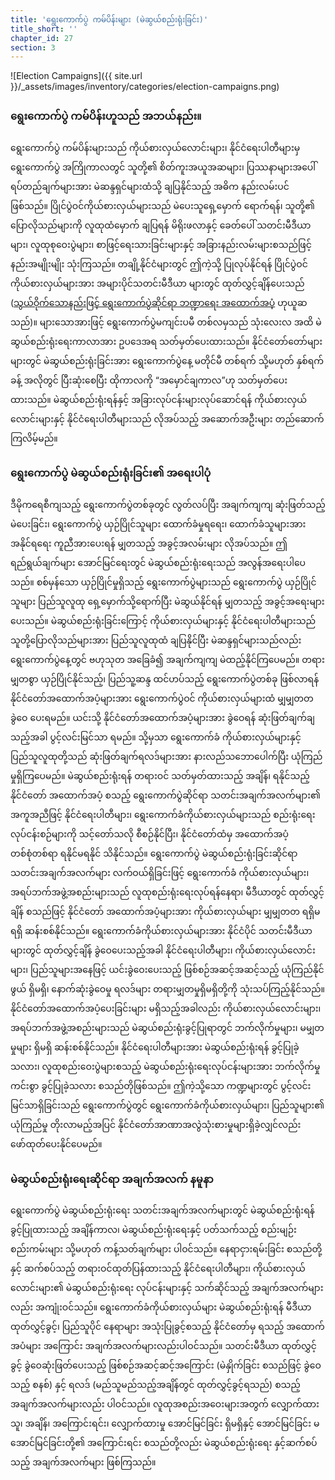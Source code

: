 ```yaml
---
title: 'ရွေးကောက်ပွဲ ကမ်ပိန်းများ (မဲဆွယ်စည်းရုံးခြင်း)'
title_short: ''
chapter_id: 27
section: 3
---
```


![Election Campaigns]({{ site.url }}/\_assets/images/inventory/categories/election-campaigns.png)

### ရွေးကောက်ပွဲ ကမ်ပိန်းဟူသည် အဘယ်နည်း။

ရွေးကောက်ပွဲ ကမ်ပိန်းများသည် ကိုယ်စားလှယ်လောင်းများ၊ နိုင်ငံရေးပါတီများမှ ရွေးကောက်ပွဲ အကြိုကာလတွင် သူတို့၏ စိတ်ကူးအယူအဆများ၊ ပြဿနာများအပေါ် ရပ်တည်ချက်များအား မဲဆန္ဒရှင်များထံသို့ ချပြနိုင်သည့် အဓိက နည်းလမ်းပင်ဖြစ်သည်။ ပြိုင်ပွဲဝင်ကိုယ်စားလှယ်များသည် မဲပေးသူရှေ့မှောက် ရောက်ရန်၊ သူတို့၏ ပြောလိုသည်များကို လူထုထံမှောက် ချပြရန် မိရိုးဖလာနှင့် ခေတ်ပေါ် သတင်းမီဒီယာများ၊ လူထုစုဝေးပွဲများ၊ စာဖြင့်ရေးသားခြင်းများနှင့် အခြားနည်းလမ်းများစသည်ဖြင့် နည်းအမျိုးမျိုး သုံးကြသည်။ တချို့နိုင်ငံများတွင် ဤကဲ့သို့ ပြုလုပ်နိုင်ရန် ပြိုင်ပွဲဝင် ကိုယ်စားလှယ်များအား အများပိုင်သတင်းမီဒီယာ များတွင် ထုတ်လွှင့်ချိန်ပေးသည် ([သွယ်ဝိုက်သောနည်းဖြင့် ရွေးကောက်ပွဲဆိုင်ရာ ဘဏ္ဍာရေး အထောက်အပ](/my/guide/key-categories/campaign-finance/)ံ့ ဟုယူဆသည်)။ များသောအားဖြင့် ရွေးကောက်ပွဲမကျင်းပမီ တစ်လမှသည် သုံးလေးလ အထိ မဲဆွယ်စည်းရုံးရေးကာလာအား ဥပဒေအရ သတ်မှတ်ပေးထားသည်။ နိုင်ငံတော်တော်များများတွင် မဲဆွယ်စည်းရုံးခြင်းအား ရွေးကောက်ပွဲနေ့ မတိုင်မီ တစ်ရက် သို့မဟုတ် နှစ်ရက်ခန့် အလိုတွင် ပြီးဆုံးစေပြီး ထိုကာလကို “အမှောင်ချကာလ”ဟု သတ်မှတ်ပေးထားသည်။ မဲဆွယ်စည်းရုံးရန်နှင့် အခြားလုပ်ငန်းများလုပ်ဆောင်ရန် ကိုယ်စားလှယ်လောင်းများနှင့် နိုင်ငံရေးပါတီများသည် လိုအပ်သည့် အဆောက်အဦးများ တည်ဆောက်ကြလိမ့်မည်။

### ရွေးကောက်ပွဲ မဲဆွယ်စည်းရုံးခြင်း၏ အရေးပါပုံ

ဒီမိုကရေစီကျသည့် ရွေးကောက်ပွဲတစ်ခုတွင် လွတ်လပ်ပြီး အချက်ကျကျ ဆုံးဖြတ်သည့် မဲပေးခြင်း၊ ရွေးကောက်ပွဲ ယှဉ်ပြိုင်သူများ ထောက်ခံမှုရရေး၊ ထောက်ခံသူများအား အနိုင်ရရေး ကူညီအားပေးရန် မျှတသည့် အခွင့်အလမ်းများ လိုအပ်သည်။ ဤရည်ရွယ်ချက်များ အောင်မြင်ရေးတွင် မဲဆွယ်စည်းရုံးရေးသည် အလွန်အရေးပါပေသည်။ စစ်မှန်သော ယှဉ်ပြိုင်မှုရှိသည့် ရွေးကောက်ပွဲများသည် ရွေးကောက်ပွဲ ယှဉ်ပြိုင်သူများ ပြည်သူလူထု ရှေ့မှောက်သို့ရောက်ပြီး မဲဆွယ်နိုင်ရန် မျှတသည့် အခွင့်အရေးများ ပေးသည်။ မဲဆွယ်စည်းရုံးခြင်းကြောင့် ကိုယ်စားလှယ်များနှင့် နိုင်ငံရေးပါတီများသည် သူတို့ပြောလိုသည်များအား ပြည်သူလူထုထံ ချပြနိုင်ပြီး မဲဆန္ဒရှင်များသည်လည်း ရွေးကောက်ပွဲနေ့တွင် ဗဟုသုတ အခြေခံ၍ အချက်ကျကျ မဲထည့်နိုင်ကြပေမည်။ တရားမျှတစွာ ယှဉ်ပြိုင်နိုင်သည့်၊ ပြည်သူ့ဆန္ဒ ထင်ဟပ်သည့် ရွေးကောက်ပွဲတစ်ခု ဖြစ်လာရန် နိုင်ငံတော်အထောက်အပံ့များအား ရွေးကောက်ပွဲဝင် ကိုယ်စားလှယ်များထံ မျှမျှတတ ခွဲဝေ ပေးရမည်။ ယင်းသို့ နိုင်ငံတော်အထောက်အပံ့များအား ခွဲဝေရန် ဆုံးဖြတ်ချက်ချသည့်အခါ ပွင့်လင်းမြင်သာ ရမည်။ သို့မှသာ ရွေးကောက်ခံ ကိုယ်စားလှယ်များနှင့် ပြည်သူလူထုတို့သည် ဆုံးဖြတ်ချက်ရလဒ်များအား နားလည်သဘောပေါက်ပြီး ယုံကြည်မှုရှိကြပေမည်။ မဲဆွယ်စည်းရုံးရန် တရားဝင် သတ်မှတ်ထားသည့် အချိန်၊ ရနိုင်သည့် နိုင်ငံတော် အထောက်အပံ့ စသည့် ရွေးကောက်ပွဲဆိုင်ရာ သတင်းအချက်အလက်များ၏ အကူအညီဖြင့် နိုင်ငံရေးပါတီများ၊ ရွေးကောက်ခံကိုယ်စားလှယ်များသည် စည်းရုံးရေးလုပ်ငန်းစဉ်များကို သင့်တော်သလို စီစဉ်နိုင်ပြီး၊ နိုင်ငံတော်ထံမှ အထောက်အပံ့တစ်စုံတစ်ရာ ရနိုင်မရနိုင် သိနိုင်သည်။ ရွေးကောက်ပွဲ မဲဆွယ်စည်းရုံးခြင်းဆိုင်ရာ သတင်းအချက်အလက်များ လက်ဝယ်ရှိခြင်းဖြင့် ရွေးကောက်ခံ ကိုယ်စားလှယ်များ၊ အရပ်ဘက်အဖွဲ့အစည်းများသည် လူထုစည်းရုံးရေးလုပ်ရန်နေရာ၊ မီဒီယာတွင် ထုတ်လွှင့်ချိန် စသည်ဖြင့် နိုင်ငံတော် အထောက်အပံ့များအား ကိုယ်စားလှယ်များ မျှမျှတတ ရရှိမရရှိ ဆန်းစစ်နိုင်သည်။ ရွေးကောက်ခံကိုယ်စားလှယ်များအား နိုင်ငံပိုင် သတင်းမီဒီယာများတွင် ထုတ်လွှင့်ချိန် ခွဲဝေပေးသည့်အခါ နိုင်ငံရေးပါတီများ၊ ကိုယ်စားလှယ်လောင်းများ၊ ပြည်သူများအနေဖြင့် ယင်းခွဲဝေးပေးသည့် ဖြစ်စဉ်အဆင့်အဆင့်သည့် ယုံကြည်နိုင်ဖွယ် ရှိမရှိ၊ နောက်ဆုံးခွဲဝေမှု ရလဒ်များ တရားမျှတမှုရှိမရှိတို့ကို သုံးသပ်ကြည့်နိုင်သည်။ နိုင်ငံတော်အထောက်အပံ့ပေးခြင်းများ မရှိသည့်အခါလည်း ကိုယ်စားလှယ်လောင်းများ၊ အရပ်ဘက်အဖွဲ့အစည်းများသည် မဲဆွယ်စည်းရုံးခွင့်ပြုရာတွင် ဘက်လိုက်မှုများ၊ မမျှတမှုများ ရှိမရှိ ဆန်းစစ်နိုင်သည်။ နိုင်ငံရေးပါတီများအား မဲဆွယ်စည်းရုံးရန် ခွင့်ပြုခဲ့သလား၊ လူထုစည်းဝေးပွဲများစသည့် မဲဆွယ်စည်းရုံးရေးလုပ်ငန်းများအား ဘက်လိုက်မှုကင်းစွာ ခွင့်ပြုခဲ့သလား စသည်တိုဖြစ်သည်။ ဤကဲ့သို့သော ကဏ္ဍများတွင် ပွင့်လင်းမြင်သာရှိခြင်းသည် ရွေးကောက်ပွဲတွင် ရွေးကောက်ခံကိုယ်စားလှယ်များ၊ ပြည်သူများ၏ ယုံကြည်မှု တိုးလာမည့်အပြင် နိုင်ငံတော်အာဏာအလွဲသုံးစားမှုများရှိခဲ့လျှင်လည်း ဖော်ထုတ်ပေးနိုင်ပေမည်။

### မဲဆွယ်စည်းရုံးရေးဆိုင်ရာ အချက်အလက် နမူနာ

ရွေးကောက်ပွဲ မဲဆွယ်စည်းရုံးရေး သတင်းအချက်အလက်များတွင် မဲဆွယ်စည်းရုံးရန် ခွင့်ပြုထားသည့် အချိန်ကာလ၊ မဲဆွယ်စည်းရုံးရေးနှင့် ပတ်သက်သည့် စည်းမျဉ်းစည်းကမ်းများ သို့မဟုတ် ကန့်သတ်ချက်များ ပါဝင်သည်။ နေရာငှားရမ်းခြင်း စသည်တို့နှင့် ဆက်စပ်သည့် တရားဝင်ထုတ်ပြန်ထားသည့် နိုင်ငံရေးပါတီများ၊ ကိုယ်စားလှယ်လောင်းများ၏ မဲဆွယ်စည်းရုံးရေး လုပ်ငန်းများနှင့် သက်ဆိုင်သည့် အချက်အလက်များလည်း အကျုံးဝင်သည်။ ရွေးကောက်ခံကိုယ်စားလှယ်များ မဲဆွယ်စည်းရုံးရန် မီဒီယာထုတ်လွှင့်ခွင့်၊ ပြည်သူပိုင် နေရာများ အသုံးပြုခွင့်စသည့် နိုင်ငံတော်မှ ရသည့် အထောက်အပံများ အကြောင်း အချက်အလက်များလည်းပါဝင်သည်။ သတင်းမီဒီယာ ထုတ်လွှင့်ခွင့် ခွဲဝေဆုံးဖြတ်ပေးသည့် ဖြစ်စဉ်အဆင့်ဆင့်အကြောင်း (မဲနှိုက်ခြင်း စသည်ဖြင့် ခွဲဝေသည့် စနစ်) နှင့် ရလဒ် (မည်သူမည်သည့်အချိန်တွင် ထုတ်လွှင့်ခွင့်ရသည်) စသည့် အချက်အလက်များလည်း ပါဝင်သည်။ လူထုအစည်းအဝေးများအတွက် လျှောက်ထားသူ၊ အချိန်၊ အကြောင်းရင်း၊ လျှောက်ထားမှု အောင်မြင်ခြင်း ရှိမရှိနှင့် အောင်မြင်ခြင်း မအောင်မြင်ခြင်းတို့၏ အကြောင်းရင်း စသည်တို့လည်း မဲဆွယ်စည်းရုံးရေး နှင့်ဆက်စပ်သည့် အချက်အလက်များ ဖြစ်ကြသည်။
